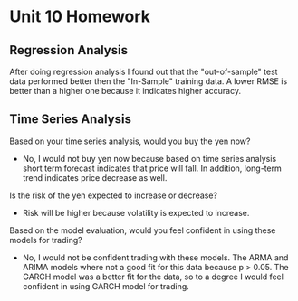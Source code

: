 # Unit 10 Homework

## Regression Analysis 

After doing regression analysis I found out that the "out-of-sample" test data performed better then the "In-Sample" training data. A lower RMSE is better than a higher one because it indicates higher accuracy.

## Time Series Analysis 

Based on your time series analysis, would you buy the yen now?

* No, I would not buy yen now because based on time series analysis short term forecast indicates that price will fall. In addition, long-term trend indicates price decrease as well.

Is the risk of the yen expected to increase or decrease?

* Risk will be higher because volatility is expected to increase.

Based on the model evaluation, would you feel confident in using these models for trading?

* No, I would not be confident trading with these models. The ARMA and ARIMA models where not a good fit for this data because p > 0.05. The GARCH model was a better fit for the data, so to a degree I would feel confident in using GARCH model for trading.
